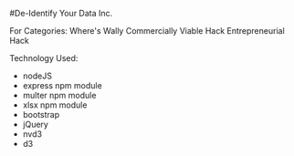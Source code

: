 #De-Identify Your Data Inc.

For Categories:
Where's Wally
Commercially Viable Hack
Entrepreneurial Hack

Technology Used:
- nodeJS
- express npm module
- multer npm module
- xlsx npm module
- bootstrap
- jQuery
- nvd3
- d3

